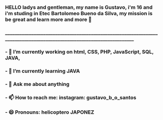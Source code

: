 ### HELLO ladys and gentleman, my name is Gustavo, i'm 16 and i'm studing in Etec Bartolomeo Bueno da Silva, my mission is be great and learn more and more 👊
### ______________________________________________________________________________________________________________________
<!--
**ThorfDivine/ThorfDivine** is a ✨ _special_ ✨ repository because its `README.md` (this file) appears on your GitHub profile.

Here are some ideas to get you started:
-->
### - 🔭 I’m currently working on html, CSS, PHP, JavaScript, SQL, JAVA,
### - 🌱 I’m currently learning JAVA
### - 💬 Ask me about anything
### - 📫 How to reach me: instagram: gustavo_b_o_santos
### - 😄 Pronouns: helicoptero JAPONEZ

